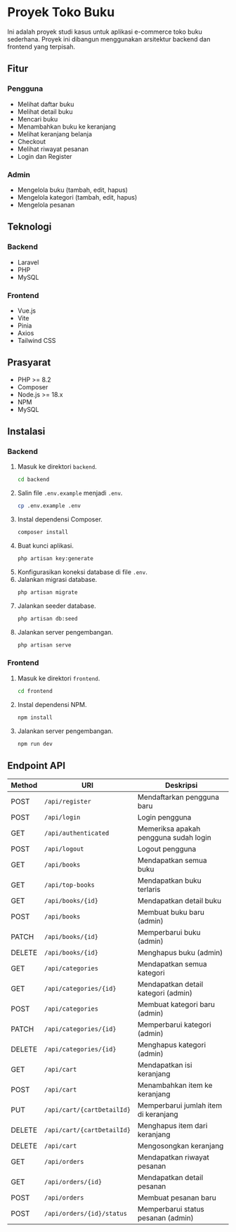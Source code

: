 # Proyek Toko Buku

Ini adalah proyek studi kasus untuk aplikasi e-commerce toko buku sederhana. Proyek ini dibangun menggunakan arsitektur backend dan frontend yang terpisah.

## Fitur

### Pengguna
- Melihat daftar buku
- Melihat detail buku
- Mencari buku
- Menambahkan buku ke keranjang
- Melihat keranjang belanja
- Checkout
- Melihat riwayat pesanan
- Login dan Register

### Admin
- Mengelola buku (tambah, edit, hapus)
- Mengelola kategori (tambah, edit, hapus)
- Mengelola pesanan

## Teknologi

### Backend
- Laravel
- PHP
- MySQL

### Frontend
- Vue.js
- Vite
- Pinia
- Axios
- Tailwind CSS

## Prasyarat

- PHP >= 8.2
- Composer
- Node.js >= 18.x
- NPM
- MySQL

## Instalasi

### Backend

1.  Masuk ke direktori `backend`.
    ```sh
    cd backend
    ```
2.  Salin file `.env.example` menjadi `.env`.
    ```sh
    cp .env.example .env
    ```
3.  Instal dependensi Composer.
    ```sh
    composer install
    ```
4.  Buat kunci aplikasi.
    ```sh
    php artisan key:generate
    ```
5.  Konfigurasikan koneksi database di file `.env`.
6.  Jalankan migrasi database.
    ```sh
    php artisan migrate
    ```
7.  Jalankan seeder database.
    ```sh
    php artisan db:seed
    ```
8.  Jalankan server pengembangan.
    ```sh
    php artisan serve
    ```

### Frontend

1.  Masuk ke direktori `frontend`.
    ```sh
    cd frontend
    ```
2.  Instal dependensi NPM.
    ```sh
    npm install
    ```
3.  Jalankan server pengembangan.
    ```sh
    npm run dev
    ```

## Endpoint API

| Method | URI | Deskripsi |
| --- | --- | --- |
| POST | `/api/register` | Mendaftarkan pengguna baru |
| POST | `/api/login` | Login pengguna |
| GET | `/api/authenticated` | Memeriksa apakah pengguna sudah login |
| POST | `/api/logout` | Logout pengguna |
| GET | `/api/books` | Mendapatkan semua buku |
| GET | `/api/top-books` | Mendapatkan buku terlaris |
| GET | `/api/books/{id}` | Mendapatkan detail buku |
| POST | `/api/books` | Membuat buku baru (admin) |
| PATCH | `/api/books/{id}` | Memperbarui buku (admin) |
| DELETE | `/api/books/{id}` | Menghapus buku (admin) |
| GET | `/api/categories` | Mendapatkan semua kategori |
| GET | `/api/categories/{id}` | Mendapatkan detail kategori (admin) |
| POST | `/api/categories` | Membuat kategori baru (admin) |
| PATCH | `/api/categories/{id}` | Memperbarui kategori (admin) |
| DELETE | `/api/categories/{id}` | Menghapus kategori (admin) |
| GET | `/api/cart` | Mendapatkan isi keranjang |
| POST | `/api/cart` | Menambahkan item ke keranjang |
| PUT | `/api/cart/{cartDetailId}` | Memperbarui jumlah item di keranjang |
| DELETE | `/api/cart/{cartDetailId}` | Menghapus item dari keranjang |
| DELETE | `/api/cart` | Mengosongkan keranjang |
| GET | `/api/orders` | Mendapatkan riwayat pesanan |
| GET | `/api/orders/{id}` | Mendapatkan detail pesanan |
| POST | `/api/orders` | Membuat pesanan baru |
| POST | `/api/orders/{id}/status` | Memperbarui status pesanan (admin) |

